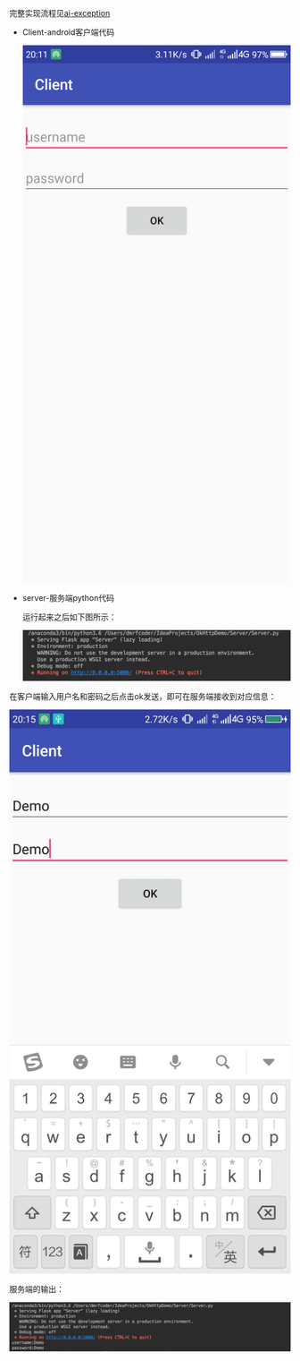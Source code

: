 完整实现流程见[ai-exception](https://ai-exception.com/2018/06/13/%E4%BD%BF%E7%94%A8python%E6%90%AD%E5%BB%BA%E6%9C%8D%E5%8A%A1%E5%99%A8%E5%B9%B6%E5%AE%9E%E7%8E%B0Android%E7%AB%AF%E4%B8%8E%E4%B9%8B%E9%80%9A%E4%BF%A1/)

- Client-android客户端代码

  ![image-20190207201833762](./img/1.png)

  

- server-服务端python代码

  运行起来之后如下图所示：

  ![image-20190207201925577](./img/3.png)

在客户端输入用户名和密码之后点击ok发送，即可在服务端接收到对应信息：

![image-20190207202322893](./img/2.jpeg)

服务端的输出：

![image-20190207202359928](./img/4.png)